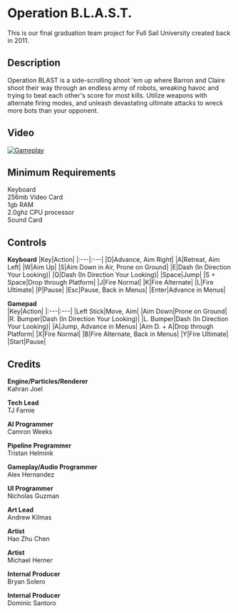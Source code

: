 # Operation B.L.A.S.T.

This is our final graduation team project for Full Sail University created back in 2011.

Description
---
Operation BLAST is a side-scrolling shoot 'em up where Barron and Claire shoot their way through an endless army of robots, wreaking havoc and trying to beat each other's score for most kills. Utilize weapons with alternate firing modes, and unleash devastating ultimate attacks to wreck more bots than your opponent. 

Video
---
[![Gameplay](https://img.youtube.com/vi/AHEOiAC5bNo/0.jpg)](https://www.youtube.com/watch?v=AHEOiAC5bNo)

Minimum Requirements
---
Keyboard  
256mb Video Card  
1gb RAM  
2.0ghz CPU processor  
Sound Card  

Controls
---
**Keyboard**
|Key|Action|
|:---|:---|
|D|Advance, Aim Right|
|A|Retreat, Aim Left|
|W|Aim Up|
|S|Aim Down in Air, Prone on Ground|
|E|Dash (In Direction Your Looking)|
|Q|Dash (In Direction Your Looking)|
|Space|Jump|
|S + Space|Drop through Platform|
|J|Fire Normal|
|K|Fire Alternate|
|L|Fire Ultimate|
|P|Pause|
|Esc|Pause, Back in Menus|
|Enter|Advance in Menus|

**Gamepad**  
|Key|Action|
|:---|:---|
|Left Stick|Move, Aim|
|Aim Down|Prone on Ground|
|R. Bumper|Dash (In Direction Your Looking)|
|L. Bumper|Dash (In Direction Your Looking)|
|A|Jump, Advance in Menus|
|Aim D. + A|Drop through Platform|
|X|Fire Normal|
|B|Fire Alternate, Back in Menus|
|Y|Fire Ultimate|
|Start|Pause|

Credits
---

**Engine/Particles/Renderer**  
Kahran Joel

**Tech Lead**  
TJ Farnie

**AI Programmer**  
Camron Weeks

**Pipeline Programmer**  
Tristan Helmink

**Gameplay/Audio Programmer**  
Alex Hernandez

**UI Programmer**  
Nicholas Guzman

**Art Lead**  
Andrew Kilmas

**Artist**  
Hao Zhu Chen

**Artist**  
Michael Herner

**Internal Producer**  
Bryan Solero

**Internal Producer**  
Dominic Santoro